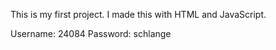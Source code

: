 This is my first project. I made this with HTML and JavaScript.

Username: 24084
Password: schlange
